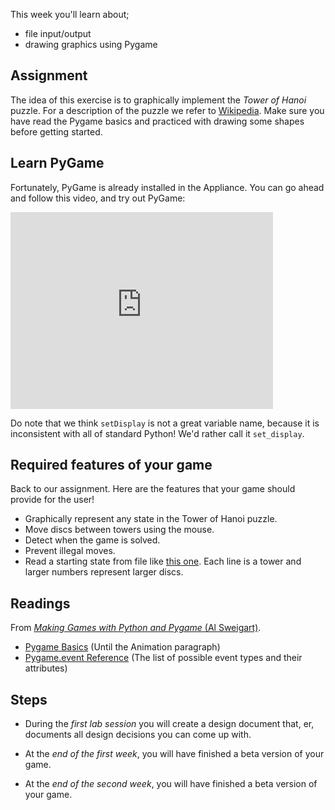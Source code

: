 This week you'll learn about;

* file input/output
* drawing graphics using Pygame

## Assignment

The idea of this exercise is to graphically implement the *Tower of Hanoi*
puzzle. For a description of the puzzle we refer to [Wikipedia]. Make sure you
have read the Pygame basics and practiced with drawing some shapes before
getting started.

[Wikipedia]: http://en.wikipedia.org/wiki/Towers_of_hanoi

## Learn PyGame

Fortunately, PyGame is already installed in the Appliance. You can go ahead and follow this video, and try out PyGame:

<iframe width="420" height="315" src="https://www.youtube.com/embed/f_kFOFYdCiY" frameborder="0" allowfullscreen></iframe>

Do note that we think `setDisplay` is not a great variable name, because it is inconsistent with all of standard Python! We'd rather call it `set_display`.

## Required features of your game

Back to our assignment. Here are the features that your game should provide for the user!

* Graphically represent any state in the Tower of Hanoi puzzle.
* Move discs between towers using the mouse.
* Detect when the game is solved.
* Prevent illegal moves.
* Read a starting state from file like [this one](hanoi.txt). Each line is a
  tower and larger numbers represent larger discs.

## Readings

From [*Making Games with Python and Pygame* (Al Sweigart)](http://inventwithpython.com/pygame/chapters/).

* [Pygame Basics](http://inventwithpython.com/pygame/chapter2.html) (Until the Animation paragraph)
* [Pygame.event Reference](http://www.pygame.org/docs/ref/event.html) (The list of possible event types and their attributes)

## Steps

* During the *first lab session* you will create a design document that, er, documents all design decisions you can come up with.

* At the *end of the first week*, you will have finished a beta version of
  your game.

* At the *end of the second week*, you will have finished a beta version of
  your game.
